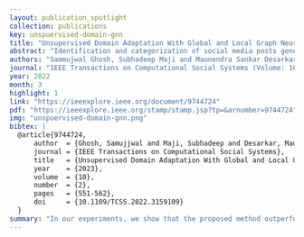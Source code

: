 ```yaml
---
layout: publication_spotlight
collection: publications
key: unspuervised-domain-gnn
title: "Unsupervised Domain Adaptation With Global and Local Graph Neural Networks Under Limited Supervision and Its Application to Disaster Response"
abstract: "Identification and categorization of social media posts generated during disasters are crucial to reduce the suffering of the affected people. However, the lack of labeled data is a significant bottleneck in learning an effective categorization system for a disaster. This motivates us to study the problem as unsupervised domain adaptation (UDA) between a previous disaster with labeled data (source) and a current disaster (target). However, if the amount of labeled data available is limited, it restricts the learning capabilities of the model. To handle this challenge, we use limited labeled data along with abundantly available unlabeled data, generated during a source disaster to propose a novel two-part graph neural network (GNN). The first part extracts domain-agnostic global information by constructing a token-level graph across domains and the second part preserves local instance-level semantics. In our experiments, we show that the proposed method outperforms state-of-the-art techniques by 2.74% weighted F1 score on average on two standard public datasets in the area of disaster management. We also report experimental results for granular actionable multilabel classification datasets in disaster domain for the first time, on which we outperform BERT by 3.00% on average w.r.t. weighted F1. Additionally, we show that our approach can retain performance when minimal labeled data are available."
authors: "Sammujwal Ghosh, Subhadeep Maji and Maunendra Sankar Desarkar"
journal: "IEEE Transactions on Computational Social Systems (Volume: 10, Issue: 2, April 2023)"
year: 2022
month: 3
highlight: 1
link: "https://ieeexplore.ieee.org/document/9744724"
pdf: "https://ieeexplore.ieee.org/stamp/stamp.jsp?tp=&arnumber=9744724"
img: "unspuervised-domain-gnn.png"
bibtex: |
  @article{9744724,
      author  = {Ghosh, Samujjwal and Maji, Subhadeep and Desarkar, Maunendra Sankar},
      journal = {IEEE Transactions on Computational Social Systems},
      title   = {Unsupervised Domain Adaptation With Global and Local Graph Neural Networks Under Limited Supervision and Its Application to Disaster Response},
      year    = {2023},
      volume  = {10},
      number  = {2},
      pages   = {551-562},
      doi     = {10.1109/TCSS.2022.3159109}
  }
summary: "In our experiments, we show that the proposed method outperforms state-of-the-art techniques by 2.74% weighted F1 score on average on two standard public datasets in the area of disaster management. We also report experimental results for granular actionable multilabel classification datasets in disaster domain for the first time, on which we outperform BERT by 3.00% on average w.r.t. weighted F1."
---
```

